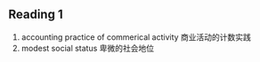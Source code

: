 ## Reading 1

1. accounting practice of commerical activity 商业活动的计数实践
2. modest social status 卑微的社会地位


